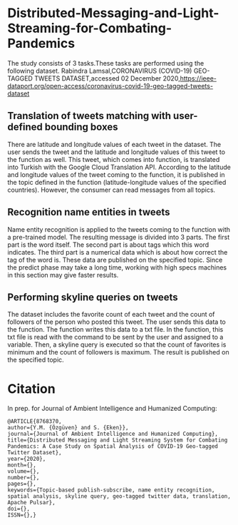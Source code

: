 # Distributed-Messaging-and-Light-Streaming-for-Combating-Pandemics

The study consists of 3 tasks.These tasks are performed using the following dataset.
Rabindra Lamsal,CORONAVIRUS (COVID-19) GEO-TAGGED TWEETS DATASET,accessed 02 December 2020,https://ieee-dataport.org/open-access/coronavirus-covid-19-geo-tagged-tweets-dataset

## Translation of tweets matching with user-defined bounding boxes
There are latitude and longitude values of each tweet in the dataset. The user sends the tweet and the latitude and longitude values of this tweet to the function as well. This tweet, which comes into function, is translated into Turkish with the Google Cloud Translation API. According to the latitude and longitude values of the tweet coming to the function, it is published in the topic defined in the function (latitude-longitude values of the specified countries). However, the consumer can read messages from all topics.

## Recognition name entities in tweets
Name entity recognition is applied to the tweets coming to the function with a pre-trained model. The resulting message is divided into 3 parts. 
The first part is the word itself. The second part is about tags which this word indicates. The third part is a numerical data which is about how correct the tag of the word is. These data are published on the specified topic. Since the predict phase may take a long time, working with high specs machines in this section may give faster results.

## Performing skyline queries on tweets
The dataset includes the favorite count of each tweet and the count of followers of the person who posted this tweet. The user sends this data to the function. The function writes this data to a txt file. In the function, this txt file is read with the command to be sent by the user and assigned to a variable. Then, a skyline query is executed so that the count of favorites is minimum and the count of followers is maximum. The result is published on the specified topic.



# Citation

In prep. for Journal of Ambient Intelligence and Humanized Computing:

    @ARTICLE{8768370,
    author={Y.M. {Özgüven} and S. {Eken}},
    journal={Journal of Ambient Intelligence and Humanized Computing},
    title={Distributed Messaging and Light Streaming System for Combating Pandemics: A Case Study on Spatial Analysis of COVID-19 Geo-tagged Twitter Dataset},
    year={2020},
    month={},
    volume={},
    number={},
    pages={},
    keywords={Topic-based publish-subscribe, name entity recognition, spatial analysis, skyline query, geo-tagged twitter data, translation, Apache Pulsar},
    doi={},
    ISSN={},}
